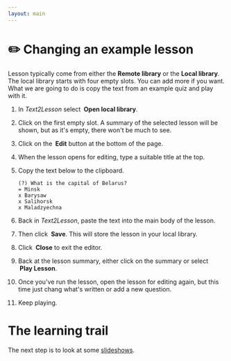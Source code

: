 ```yaml
---
layout: main
---
```


# ✏️ Changing an example lesson

Lesson typically come from either the **Remote&nbsp;library** or the **Local&nbsp;library**. The local
library starts with four empty slots. You can add more if you want. What we are
going to do is copy the text from an example quiz and play with it.

1. In _Text2Lesson_ select **<i class="fa-solid fa-building-columns"></i>&nbsp;Open&nbsp;local&nbsp;library**.
1. Click on the first empty slot. A summary of the selected lesson will be shown, but
   as it's empty, there won't be much to see.
1. Click on the **<i class="fa-solid fa-file-pen"></i>&nbsp;Edit** button at the bottom of the page.
1. When the lesson opens for editing, type a suitable title at the top.
1. Copy the text below to the clipboard.

   ```
   (?) What is the capital of Belarus?
   = Minsk
   x Barysaw
   x Salihorsk
   x Maladzyechna
   ```

1. Back in _Text2Lesson_, paste the text into the main body of the lesson.
1. Then click **<i class="fa-solid fa-file-arrow-down"></i>&nbsp;Save**. This will store the lesson in your local library.
1. Click **<i class="fa-solid fa-square-xmark"></i>&nbsp;Close** to exit the editor.
1. Back at the lesson summary, either click on the summary or select **<i class="fa-solid fa-play"></i>&nbsp;Play&nbsp;Lesson**.
1. Once you've run the lesson, open the lesson for editing again, but this time
   just chang what's written or add a new question.
1. Keep playing.

# The learning trail

The next step is to look at some [slideshows](slideshows.md).
